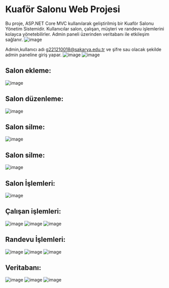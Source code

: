 # Kuaför Salonu Web Projesi
Bu proje, ASP.NET Core MVC kullanılarak geliştirilmiş bir Kuaför Salonu Yönetim Sistemidir. Kullanıcılar salon, çalışan, müşteri ve randevu işlemlerini kolayca yönetebilirler. Admin paneli üzerinden veritabanı ile etkileşim sağlanır.
![image](https://github.com/user-attachments/assets/38939a3c-ace1-42d3-8094-80403af1f3d9)


Admin,kullanıcı adı g221210018@sakarya.edu.tr ve şifre sau olacak şekilde admin paneline giriş yapar.
![image](https://github.com/user-attachments/assets/a7886377-7692-4f7b-af20-f70aad214419)
![image](https://github.com/user-attachments/assets/87ecfa2a-cd54-46e1-a25e-ec8c287e3af4)

## Salon ekleme:
![image](https://github.com/user-attachments/assets/c54745b1-965e-4937-8b5e-98ffe6992816)


## Salon düzenleme: 
![image](https://github.com/user-attachments/assets/ce4d269c-d603-469a-a205-d3b3d5c83580)

## Salon silme:
![image](https://github.com/user-attachments/assets/09743d5d-3115-4efe-a12f-7268ae6a19c3)

## Salon silme:
![image](https://github.com/user-attachments/assets/2f6f3258-d628-4722-a734-ae0720858ad9)

## Salon İşlemleri:
![image](https://github.com/user-attachments/assets/6a798438-07a7-4580-b91b-cf574496c3d7)

## Çalışan işlemleri:
![image](https://github.com/user-attachments/assets/4be6a781-706f-4284-95b7-2f1d129820f2)
![image](https://github.com/user-attachments/assets/540f7713-043a-45f9-b76e-b9f49cde5b82)
![image](https://github.com/user-attachments/assets/15405f2f-54a4-43ec-8441-6e3c5852bc96)


## Randevu İşlemleri:
![image](https://github.com/user-attachments/assets/c2ebeafc-f4f5-4ba0-b083-7c4e020d8950)
![image](https://github.com/user-attachments/assets/a834708e-c965-4e86-a668-3b76f434b077)
![image](https://github.com/user-attachments/assets/7497a281-87db-4129-97b4-dd75c31029a3)


## Veritabanı:
![image](https://github.com/user-attachments/assets/afd5c59a-34ca-4e4b-bf63-d7e4cb227453)
![image](https://github.com/user-attachments/assets/6d35f19e-fb29-443c-815f-64ea057c1895)
![image](https://github.com/user-attachments/assets/76b5dbd1-85a7-4f35-8a58-07336669f574)


